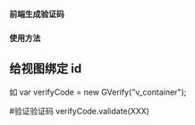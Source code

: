 **前端生成验证码**
### `使用方法`
## 给视图绑定 id
如 var verifyCode = new GVerify("v_container");

#验证验证码
verifyCode.validate(XXX)